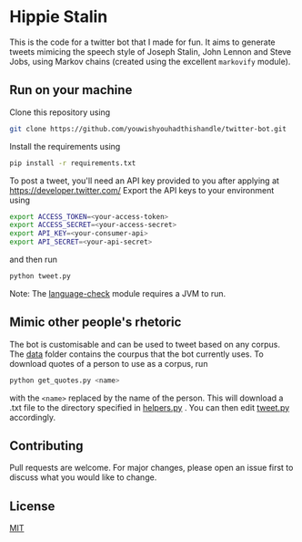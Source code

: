 # Hippie Stalin

This is the code for a twitter bot that I made for fun. It aims to generate tweets mimicing the speech style of Joseph Stalin, John Lennon and Steve Jobs, using Markov chains (created using the excellent `markovify` module).

## Run on your machine

Clone this repository using 
```bash
git clone https://github.com/youwishyouhadthishandle/twitter-bot.git
```
Install the requirements using 
```bash
pip install -r requirements.txt
```
To post a tweet, you'll need an API key provided to you after applying at https://developer.twitter.com/
Export the API keys to your environment using
```bash
export ACCESS_TOKEN=<your-access-token>
export ACCESS_SECRET=<your-access-secret>
export API_KEY=<your-consumer-api>
export API_SECRET=<your-api-secret>
```
and then run
```bash
python tweet.py
```


Note: The [language-check](https://pypi.org/project/language-check/) module requires a JVM to run.

## Mimic other people's rhetoric

The bot is customisable and can be used to tweet based on any corpus. The [data](./data) folder contains the courpus that the bot currently uses. To download quotes of a person to use as a corpus, run 
```bash
python get_quotes.py <name>
```
with the `<name>` replaced by the name of the person. This will download a .txt file to the directory specified in [helpers.py](./helpers.py) . You can then edit [tweet.py](tweet.py) accordingly. 


## Contributing
Pull requests are welcome. For major changes, please open an issue first to discuss what you would like to change.

## License
[MIT](https://choosealicense.com/licenses/mit/)